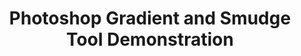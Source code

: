 ---
ee_id: '177'
site: '1'
type: '2'
url: 2007-016-photoshop-gradient-and-smudge-tool-demonstration
title: 'Photoshop Gradient and Smudge Tool Demonstration '
year: '2007'
display_year: '2007'
medium: Inkjet on laminate.
dims: 43 x 43 inches
pitch: ''
ps: ''
live_url: ''
related: ''
youtube: ''
related_code: ''
imgs: photoshop-smudge-2007-016-digital-database-ih.jpg
subheading: ''
download: ''
add_credit: ''
commission: ''
layout: things-i-made
---